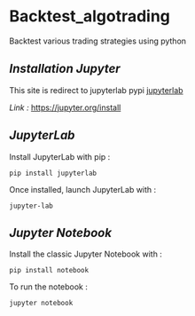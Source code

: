 # Backtest_algotrading
Backtest various trading strategies using python

## ***Installation Jupyter***

This site is redirect to jupyterlab pypi  [jupyterlab](https://pypi.org/project/jupyterlab/)

*Link :* https://jupyter.org/install

## *JupyterLab*

Install JupyterLab with pip :
~~~ 
pip install jupyterlab 
~~~
Once installed, launch JupyterLab with :
~~~ 
jupyter-lab 
~~~

## *Jupyter Notebook*

Install the classic Jupyter Notebook with :
~~~
pip install notebook
~~~
To run the notebook :
~~~
jupyter notebook
~~~